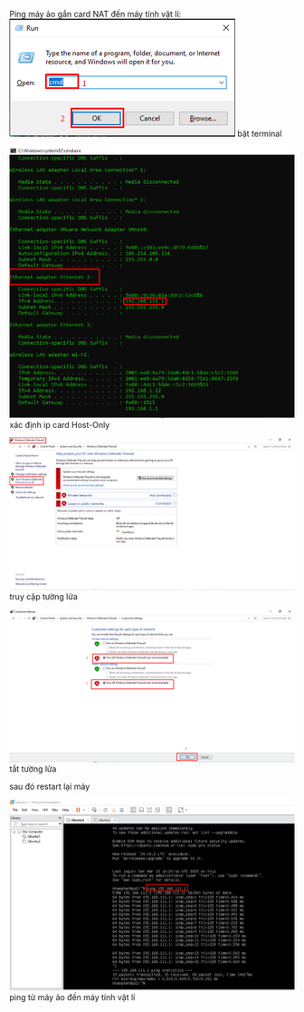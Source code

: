 Ping máy ảo gắn card NAT đến máy tính vật lí:
![alt text](image-1.png)
bật terminal

![alt text](image-2.png)
xác định ip card Host-Only

![alt text](image-3.png)
truy cập tường lửa

![alt text](image-4.png)
tắt tường lửa

sau đó restart lại máy

![alt text](image.png)
ping từ máy ảo đến máy tính vật lí